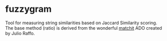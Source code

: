 # fuzzygram
Tool for measuring string similarities based on Jaccard Similarity scoring.  The base method (ratio) is derived from the wonderful [matchit](https://github.com/julioraffo/matchit) ADO created by Julio Raffo.
